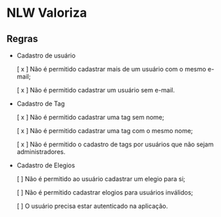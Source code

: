 # NLW Valoriza

## Regras

- Cadastro de usuário

    [ x ] Não é permitido cadastrar mais de um usuário com o mesmo e-mail;

    [ x ] Não é permitido cadastrar um usuário sem e-mail.

- Cadastro de Tag

    [ x ] Não é permitido cadastrar uma tag sem nome;

    [ x ] Não é permitido cadastrar uma tag com o mesmo nome;

    [ x ] Não é permitido o cadastro de tags por usuários que não sejam administradores.

- Cadastro de Elegios

    [ ] Não é permitido ao usuário cadastrar um elegio para si;

    [ ] Não é permitido cadastrar elogios para usuários inválidos;

    [ ] O usuário precisa estar autenticado na aplicação.